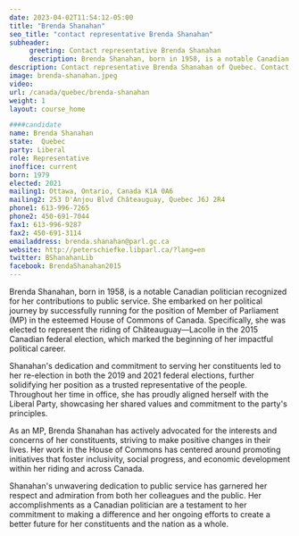```yaml
---
date: 2023-04-02T11:54:12-05:00
title: "Brenda Shanahan"
seo_title: "contact representative Brenda Shanahan"
subheader:
     greeting: Contact representative Brenda Shanahan
     description: Brenda Shanahan, born in 1958, is a notable Canadian politician recognized for her contributions to public service.
description: Contact representative Brenda Shanahan of Quebec. Contact information for Brenda Shanahan includes email address, phone number, and mailing address.
image: brenda-shanahan.jpeg
video:
url: /canada/quebec/brenda-shanahan
weight: 1
layout: course_home

####candidate
name: Brenda Shanahan
state:	Quebec
party: Liberal
role: Representative
inoffice: current
born: 1979
elected: 2021
mailing1: Ottawa, Ontario, Canada K1A 0A6
mailing2: 253 D'Anjou Blvd Châteauguay, Quebec J6J 2R4
phone1: 613-996-7265
phone2: 450-691-7044
fax1: 613-996-9287
fax2: 450-691-3114
emailaddress: brenda.shanahan@parl.gc.ca
website: http://peterschiefke.libparl.ca/?lang=en
twitter: BShanahanLib
facebook: BrendaShanahan2015
---
```


Brenda Shanahan, born in 1958, is a notable Canadian politician recognized for her contributions to public service. She embarked on her political journey by successfully running for the position of Member of Parliament (MP) in the esteemed House of Commons of Canada. Specifically, she was elected to represent the riding of Châteauguay—Lacolle in the 2015 Canadian federal election, which marked the beginning of her impactful political career.

Shanahan's dedication and commitment to serving her constituents led to her re-election in both the 2019 and 2021 federal elections, further solidifying her position as a trusted representative of the people. Throughout her time in office, she has proudly aligned herself with the Liberal Party, showcasing her shared values and commitment to the party's principles.

As an MP, Brenda Shanahan has actively advocated for the interests and concerns of her constituents, striving to make positive changes in their lives. Her work in the House of Commons has centered around promoting initiatives that foster inclusivity, social progress, and economic development within her riding and across Canada.

Shanahan's unwavering dedication to public service has garnered her respect and admiration from both her colleagues and the public. Her accomplishments as a Canadian politician are a testament to her commitment to making a difference and her ongoing efforts to create a better future for her constituents and the nation as a whole.

